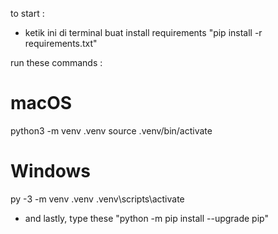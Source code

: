 to start :

- ketik ini di terminal buat install requirements "pip install -r requirements.txt" 

run these commands :

# macOS
python3 -m venv .venv
source .venv/bin/activate

# Windows
py -3 -m venv .venv
.venv\scripts\activate

- and lastly, type these "python -m pip install --upgrade pip"

